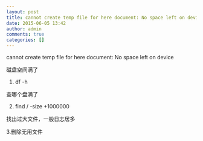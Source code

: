 ```yaml
---
layout: post
title: cannot create temp file for here document: No space left on device
date: 2015-06-05 13:42
author: admin
comments: true
categories: []
---
```

cannot create temp file for here document: No space left on device

磁盘空间满了

1. df -h

查哪个盘满了

 2. find  /  -size +1000000

找出过大文件，一般日志居多

3.删除无用文件
